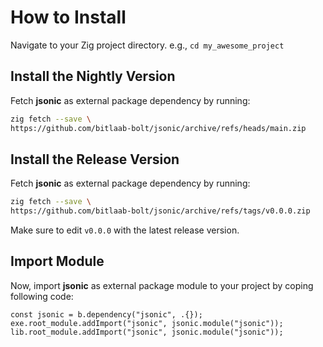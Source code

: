 # How to Install

Navigate to your Zig project directory. e.g., `cd my_awesome_project`

## Install the Nightly Version

Fetch **jsonic** as external package dependency by running:

```sh
zig fetch --save \
https://github.com/bitlaab-bolt/jsonic/archive/refs/heads/main.zip
```

## Install the Release Version

Fetch **jsonic** as external package dependency by running:

```sh
zig fetch --save \
https://github.com/bitlaab-bolt/jsonic/archive/refs/tags/v0.0.0.zip
```

Make sure to edit `v0.0.0` with the latest release version.

## Import Module

Now, import **jsonic** as external package module to your project by coping following code:

```zig title="build.zig"
const jsonic = b.dependency("jsonic", .{});
exe.root_module.addImport("jsonic", jsonic.module("jsonic"));
lib.root_module.addImport("jsonic", jsonic.module("jsonic"));
```
